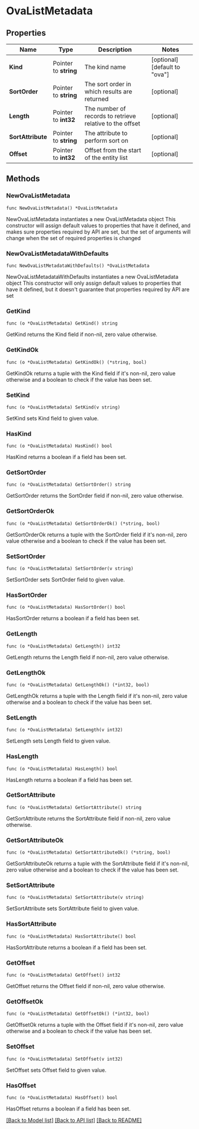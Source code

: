 # OvaListMetadata

## Properties

Name | Type | Description | Notes
------------ | ------------- | ------------- | -------------
**Kind** | Pointer to **string** | The kind name | [optional] [default to "ova"]
**SortOrder** | Pointer to **string** | The sort order in which results are returned | [optional] 
**Length** | Pointer to **int32** | The number of records to retrieve relative to the offset | [optional] 
**SortAttribute** | Pointer to **string** | The attribute to perform sort on | [optional] 
**Offset** | Pointer to **int32** | Offset from the start of the entity list | [optional] 

## Methods

### NewOvaListMetadata

`func NewOvaListMetadata() *OvaListMetadata`

NewOvaListMetadata instantiates a new OvaListMetadata object
This constructor will assign default values to properties that have it defined,
and makes sure properties required by API are set, but the set of arguments
will change when the set of required properties is changed

### NewOvaListMetadataWithDefaults

`func NewOvaListMetadataWithDefaults() *OvaListMetadata`

NewOvaListMetadataWithDefaults instantiates a new OvaListMetadata object
This constructor will only assign default values to properties that have it defined,
but it doesn't guarantee that properties required by API are set

### GetKind

`func (o *OvaListMetadata) GetKind() string`

GetKind returns the Kind field if non-nil, zero value otherwise.

### GetKindOk

`func (o *OvaListMetadata) GetKindOk() (*string, bool)`

GetKindOk returns a tuple with the Kind field if it's non-nil, zero value otherwise
and a boolean to check if the value has been set.

### SetKind

`func (o *OvaListMetadata) SetKind(v string)`

SetKind sets Kind field to given value.

### HasKind

`func (o *OvaListMetadata) HasKind() bool`

HasKind returns a boolean if a field has been set.

### GetSortOrder

`func (o *OvaListMetadata) GetSortOrder() string`

GetSortOrder returns the SortOrder field if non-nil, zero value otherwise.

### GetSortOrderOk

`func (o *OvaListMetadata) GetSortOrderOk() (*string, bool)`

GetSortOrderOk returns a tuple with the SortOrder field if it's non-nil, zero value otherwise
and a boolean to check if the value has been set.

### SetSortOrder

`func (o *OvaListMetadata) SetSortOrder(v string)`

SetSortOrder sets SortOrder field to given value.

### HasSortOrder

`func (o *OvaListMetadata) HasSortOrder() bool`

HasSortOrder returns a boolean if a field has been set.

### GetLength

`func (o *OvaListMetadata) GetLength() int32`

GetLength returns the Length field if non-nil, zero value otherwise.

### GetLengthOk

`func (o *OvaListMetadata) GetLengthOk() (*int32, bool)`

GetLengthOk returns a tuple with the Length field if it's non-nil, zero value otherwise
and a boolean to check if the value has been set.

### SetLength

`func (o *OvaListMetadata) SetLength(v int32)`

SetLength sets Length field to given value.

### HasLength

`func (o *OvaListMetadata) HasLength() bool`

HasLength returns a boolean if a field has been set.

### GetSortAttribute

`func (o *OvaListMetadata) GetSortAttribute() string`

GetSortAttribute returns the SortAttribute field if non-nil, zero value otherwise.

### GetSortAttributeOk

`func (o *OvaListMetadata) GetSortAttributeOk() (*string, bool)`

GetSortAttributeOk returns a tuple with the SortAttribute field if it's non-nil, zero value otherwise
and a boolean to check if the value has been set.

### SetSortAttribute

`func (o *OvaListMetadata) SetSortAttribute(v string)`

SetSortAttribute sets SortAttribute field to given value.

### HasSortAttribute

`func (o *OvaListMetadata) HasSortAttribute() bool`

HasSortAttribute returns a boolean if a field has been set.

### GetOffset

`func (o *OvaListMetadata) GetOffset() int32`

GetOffset returns the Offset field if non-nil, zero value otherwise.

### GetOffsetOk

`func (o *OvaListMetadata) GetOffsetOk() (*int32, bool)`

GetOffsetOk returns a tuple with the Offset field if it's non-nil, zero value otherwise
and a boolean to check if the value has been set.

### SetOffset

`func (o *OvaListMetadata) SetOffset(v int32)`

SetOffset sets Offset field to given value.

### HasOffset

`func (o *OvaListMetadata) HasOffset() bool`

HasOffset returns a boolean if a field has been set.


[[Back to Model list]](../README.md#documentation-for-models) [[Back to API list]](../README.md#documentation-for-api-endpoints) [[Back to README]](../README.md)


